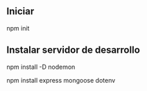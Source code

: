 ## Iniciar
npm init

## Instalar servidor de desarrollo
npm install -D nodemon

npm install express mongoose dotenv